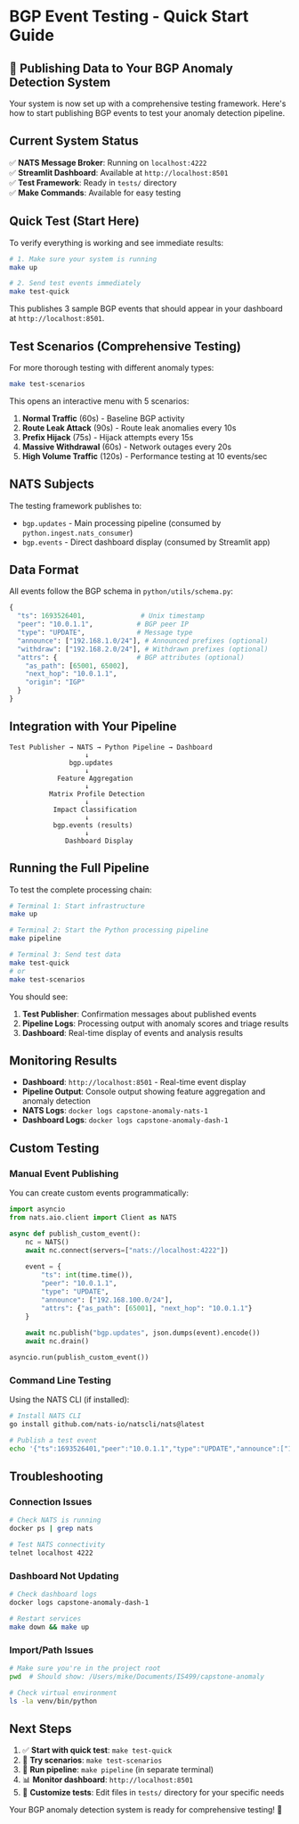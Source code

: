 # BGP Event Testing - Quick Start Guide

## 🚀 Publishing Data to Your BGP Anomaly Detection System

Your system is now set up with a comprehensive testing framework. Here's how to start publishing BGP events to test your anomaly detection pipeline.

## Current System Status

✅ **NATS Message Broker**: Running on `localhost:4222`  
✅ **Streamlit Dashboard**: Available at `http://localhost:8501`  
✅ **Test Framework**: Ready in `tests/` directory  
✅ **Make Commands**: Available for easy testing  

## Quick Test (Start Here)

To verify everything is working and see immediate results:

```bash
# 1. Make sure your system is running
make up

# 2. Send test events immediately  
make test-quick
```

This publishes 3 sample BGP events that should appear in your dashboard at `http://localhost:8501`.

## Test Scenarios (Comprehensive Testing)

For more thorough testing with different anomaly types:

```bash
make test-scenarios
```

This opens an interactive menu with 5 scenarios:

1. **Normal Traffic** (60s) - Baseline BGP activity
2. **Route Leak Attack** (90s) - Route leak anomalies every 10s
3. **Prefix Hijack** (75s) - Hijack attempts every 15s  
4. **Massive Withdrawal** (60s) - Network outages every 20s
5. **High Volume Traffic** (120s) - Performance testing at 10 events/sec

## NATS Subjects

The testing framework publishes to:

- `bgp.updates` - Main processing pipeline (consumed by `python.ingest.nats_consumer`)
- `bgp.events` - Direct dashboard display (consumed by Streamlit app)

## Data Format

All events follow the BGP schema in `python/utils/schema.py`:

```python
{
  "ts": 1693526401,              # Unix timestamp
  "peer": "10.0.1.1",           # BGP peer IP
  "type": "UPDATE",             # Message type
  "announce": ["192.168.1.0/24"], # Announced prefixes (optional)
  "withdraw": ["192.168.2.0/24"], # Withdrawn prefixes (optional)  
  "attrs": {                    # BGP attributes (optional)
    "as_path": [65001, 65002],
    "next_hop": "10.0.1.1",
    "origin": "IGP"
  }
}
```

## Integration with Your Pipeline

```
Test Publisher → NATS → Python Pipeline → Dashboard
                   ↓
               bgp.updates
                   ↓
            Feature Aggregation
                   ↓
          Matrix Profile Detection
                   ↓
           Impact Classification  
                   ↓ 
           bgp.events (results)
                   ↓
              Dashboard Display
```

## Running the Full Pipeline

To test the complete processing chain:

```bash
# Terminal 1: Start infrastructure
make up

# Terminal 2: Start the Python processing pipeline
make pipeline

# Terminal 3: Send test data
make test-quick
# or
make test-scenarios
```

You should see:
1. **Test Publisher**: Confirmation messages about published events
2. **Pipeline Logs**: Processing output with anomaly scores and triage results
3. **Dashboard**: Real-time display of events and analysis results

## Monitoring Results

- **Dashboard**: `http://localhost:8501` - Real-time event display
- **Pipeline Output**: Console output showing feature aggregation and anomaly detection
- **NATS Logs**: `docker logs capstone-anomaly-nats-1`
- **Dashboard Logs**: `docker logs capstone-anomaly-dash-1`

## Custom Testing

### Manual Event Publishing

You can create custom events programmatically:

```python
import asyncio
from nats.aio.client import Client as NATS

async def publish_custom_event():
    nc = NATS()
    await nc.connect(servers=["nats://localhost:4222"])
    
    event = {
        "ts": int(time.time()),
        "peer": "10.0.1.1", 
        "type": "UPDATE",
        "announce": ["192.168.100.0/24"],
        "attrs": {"as_path": [65001], "next_hop": "10.0.1.1"}
    }
    
    await nc.publish("bgp.updates", json.dumps(event).encode())
    await nc.drain()

asyncio.run(publish_custom_event())
```

### Command Line Testing

Using the NATS CLI (if installed):

```bash
# Install NATS CLI
go install github.com/nats-io/natscli/nats@latest

# Publish a test event
echo '{"ts":1693526401,"peer":"10.0.1.1","type":"UPDATE","announce":["192.168.1.0/24"]}' | nats pub bgp.updates
```

## Troubleshooting

### Connection Issues
```bash
# Check NATS is running
docker ps | grep nats

# Test NATS connectivity
telnet localhost 4222
```

### Dashboard Not Updating
```bash
# Check dashboard logs
docker logs capstone-anomaly-dash-1

# Restart services
make down && make up
```

### Import/Path Issues
```bash
# Make sure you're in the project root
pwd  # Should show: /Users/mike/Documents/IS499/capstone-anomaly

# Check virtual environment
ls -la venv/bin/python
```

## Next Steps

1. ✅ **Start with quick test**: `make test-quick`
2. 🧪 **Try scenarios**: `make test-scenarios` 
3. 🔄 **Run pipeline**: `make pipeline` (in separate terminal)
4. 📊 **Monitor dashboard**: `http://localhost:8501`
5. 🎯 **Customize tests**: Edit files in `tests/` directory for your specific needs

Your BGP anomaly detection system is ready for comprehensive testing! 🎉
